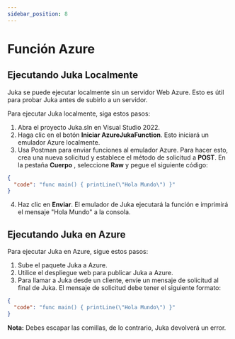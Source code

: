 ```yaml
---
sidebar_position: 8
---
```


# Función Azure

## Ejecutando Juka Localmente

Juka se puede ejecutar localmente sin un servidor Web Azure. Esto es útil para probar Juka antes de subirlo a un servidor.

Para ejecutar Juka localmente, siga estos pasos:

1. Abra el proyecto Juka.sln en Visual Studio 2022.
2. Haga clic en el botón **Iniciar AzureJukaFunction**. Esto iniciará un emulador Azure localmente.
3. Usa Postman para enviar funciones al emulador Azure. Para hacer esto, crea una nueva solicitud y establece el método de solicitud a **POST**. En la pestaña **Cuerpo** , seleccione **Raw** y pegue el siguiente código:

```json
{
  "code": "func main() { printLine(\"Hola Mundo\") }"
}
```

4. Haz clic en **Enviar**. El emulador de Juka ejecutará la función e imprimirá el mensaje "Hola Mundo" a la consola.

## Ejecutando Juka en Azure

Para ejecutar Juka en Azure, sigue estos pasos:

1. Sube el paquete Juka a Azure.
2. Utilice el despliegue web para publicar Juka a Azure.
3. Para llamar a Juka desde un cliente, envíe un mensaje de solicitud al final de Juka. El mensaje de solicitud debe tener el siguiente formato:

```json
{
  "code": "func main() { printLine(\"Hola Mundo\") }"
}
```

**Nota:** Debes escapar las comillas, de lo contrario, Juka devolverá un error.